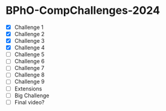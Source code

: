 # BPhO-CompChallenges-2024

- [x] Challenge 1
- [x] Challenge 2
- [x] Challenge 3
- [x] Challenge 4
- [ ] Challenge 5
- [ ] Challenge 6
- [ ] Challenge 7
- [ ] Challenge 8
- [ ] Challenge 9
- [ ] Extensions
- [ ] Big Challenge
- [ ] Final video?
